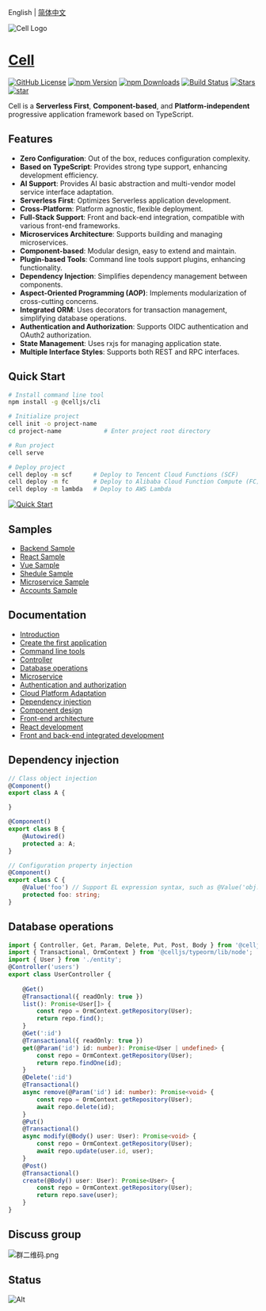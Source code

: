 English | [简体中文](./README.zh-cn.md)

![Cell Logo](https://cellbang-lib.oss-cn-hangzhou.aliyuncs.com/Cell%20Logo%20Green.svg) 
# [Cell](https://malagu.cellbang.com/) 

[![GitHub License](https://img.shields.io/badge/license-MIT-blue.svg)](https://github.com/cellbang/cell/blob/master/LICENSE)
[![npm Version](https://img.shields.io/npm/v/@celljs/core.svg?style=flat)](https://www.npmjs.com/org/celljs)
[![npm Downloads](https://img.shields.io/npm/dm/@celljs/core.svg?style=flat)](https://www.npmjs.com/org/celljs)
[![Build Status](https://github.com/cellbang/cell/actions/workflows/build.yml/badge.svg?branch=main)](https://github.com/cellbang/cell/actions?query=branch%3Amain+event%3Apush+event%3Aschedule)
[![Stars](https://gitee.com/cellbang/malagu/badge/star.svg?theme=dark)](https://gitee.com/cellbang/malagu)
[![star](https://gitcode.com/cellbang/cell/star/badge.svg)](https://gitcode.com/cellbang/cell)

Cell is a **Serverless First**, **Component-based**, and **Platform-independent** progressive application framework based on TypeScript.

## Features

- **Zero Configuration**: Out of the box, reduces configuration complexity.
- **Based on TypeScript**: Provides strong type support, enhancing development efficiency.
- **AI Support**: Provides AI basic abstraction and multi-vendor model service interface adaptation.
- **Serverless First**: Optimizes Serverless application development.
- **Cross-Platform**: Platform agnostic, flexible deployment.
- **Full-Stack Support**: Front and back-end integration, compatible with various front-end frameworks.
- **Microservices Architecture**: Supports building and managing microservices.
- **Component-based**: Modular design, easy to extend and maintain.
- **Plugin-based Tools**: Command line tools support plugins, enhancing functionality.
- **Dependency Injection**: Simplifies dependency management between components.
- **Aspect-Oriented Programming (AOP)**: Implements modularization of cross-cutting concerns.
- **Integrated ORM**: Uses decorators for transaction management, simplifying database operations.
- **Authentication and Authorization**: Supports OIDC authentication and OAuth2 authorization.
- **State Management**: Uses rxjs for managing application state.
- **Multiple Interface Styles**: Supports both REST and RPC interfaces.


## Quick Start

```bash
# Install command line tool
npm install -g @celljs/cli

# Initialize project
cell init -o project-name
cd project-name            # Enter project root directory

# Run project
cell serve

# Deploy project
cell deploy -m scf      # Deploy to Tencent Cloud Functions (SCF)
cell deploy -m fc       # Deploy to Alibaba Cloud Function Compute (FC)
cell deploy -m lambda   # Deploy to AWS Lambda
```
[![Quick Start](https://asciinema.org/a/474104.svg)](https://asciinema.org/a/474104?speed=2.5&autoplay=1)

## Samples

- [Backend Sample](https://cloudstudio.net/templates/5QnU8uuBCE)
- [React Sample](https://cloudstudio.net/templates/5QWIO8Jazj)
- [Vue Sample](https://cloudstudio.net/templates/5QuWSgAul5)
- [Shedule Sample](https://cloudstudio.net/templates/5BfaTPi5n5)
- [Microservice Sample](https://cloudstudio.net/templates/5QxzzZvxvx)
- [Accounts Sample](https://cloudstudio.net/templates/5QOrLlMcV6)

## Documentation

- [Introduction](https://cell.cellbang.com/guide/%E4%BB%8B%E7%BB%8D)
- [Create the first application](https://cell.cellbang.com/guide/%E5%88%9B%E5%BB%BA%E7%AC%AC%E4%B8%80%E4%B8%AA%E5%BA%94%E7%94%A8)
- [Command line tools](https://cell.cellbang.com/guide/%E5%91%BD%E4%BB%A4%E8%A1%8C%E5%B7%A5%E5%85%B7)
- [Controller](https://cell.cellbang.com/guide/%E6%8E%A7%E5%88%B6%E5%99%A8)
- [Database operations](https://cell.cellbang.com/guide/%E6%95%B0%E6%8D%AE%E5%BA%93typeorm)
- [Microservice](https://cell.cellbang.com/dev/%E5%BE%AE%E6%9C%8D%E5%8A%A1)
- [Authentication and authorization](https://cell.cellbang.com/guide/%E8%AE%A4%E8%AF%81%E4%B8%8E%E6%8E%88%E6%9D%83)
- [Cloud Platform Adaptation](https://cell.cellbang.com/cloud/%E4%BA%91%E5%B9%B3%E5%8F%B0%E9%80%82%E9%85%8D)
- [Dependency injection](https://cell.cellbang.com/guide/%E4%BE%9D%E8%B5%96%E6%B3%A8%E5%85%A5)
- [Component design](https://cell.cellbang.com/guide/%E7%BB%84%E4%BB%B6%E8%AE%BE%E8%AE%A1)
- [Front-end architecture](https://cell.cellbang.com/guide/%E5%89%8D%E7%AB%AF%E6%9E%B6%E6%9E%84)
- [React development](https://cell.cellbang.com/dev/react)
- [Front and back-end integrated development](https://cell.cellbang.com/dev/%E5%89%8D%E5%90%8E%E7%AB%AF%E4%B8%80%E4%BD%93%E5%8C%96%E5%BC%80%E5%8F%91)


## Dependency injection

```typescript
// Class object injection
@Component()
export class A {

}

@Component()
export class B {
    @Autowired()
    protected a: A;
}

// Configuration property injection
@Component()
export class C {
    @Value('foo') // Support EL expression syntax, such as @Value('obj.xxx'), @Value('arr[1]') etc.
    protected foo: string;
}
```

## Database operations

```typescript
import { Controller, Get, Param, Delete, Put, Post, Body } from '@celljs/mvc/lib/node';
import { Transactional, OrmContext } from '@celljs/typeorm/lib/node';
import { User } from './entity';
@Controller('users')
export class UserController {
    
    @Get()
    @Transactional({ readOnly: true })
    list(): Promise<User[]> {
        const repo = OrmContext.getRepository(User);
        return repo.find();
    }
    @Get(':id')
    @Transactional({ readOnly: true })
    get(@Param('id') id: number): Promise<User | undefined> {
        const repo = OrmContext.getRepository(User);
        return repo.findOne(id);
    }
    @Delete(':id')
    @Transactional()
    async remove(@Param('id') id: number): Promise<void> {
        const repo = OrmContext.getRepository(User);
        await repo.delete(id);
    }
    @Put()
    @Transactional()
    async modify(@Body() user: User): Promise<void> {
        const repo = OrmContext.getRepository(User);
        await repo.update(user.id, user);
    }
    @Post()
    @Transactional()
    create(@Body() user: User): Promise<User> {
        const repo = OrmContext.getRepository(User);
        return repo.save(user);
    }
}
```

## Discuss group

![群二维码.png](https://cellbang-lib.oss-cn-hangzhou.aliyuncs.com/%E7%BE%A4%E4%BA%8C%E7%BB%B4%E7%A0%81.png)

## Status
![Alt](https://repobeats.axiom.co/api/embed/59b39c98717cf1ae18b57f24d2efe91617e3a6f1.svg "Repobeats analytics image")

